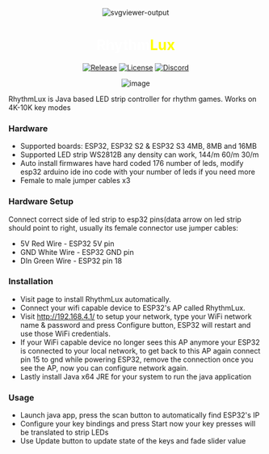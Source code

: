 

<div align="center">

![svgviewer-output](https://github.com/serifpersia/rhythmlux/assets/62844718/7702dad8-64a9-4fbc-99ef-c1121bdd2cab)

<h1><span class="piano-text" style="color: white;">Rhythm</span><span class="lux-text" style="color: yellow;">Lux</span></h1>   

[![Release](https://img.shields.io/github/release/serifpersia/rhythmlux.svg?style=flat-square)](https://github.com/serifpersia/rhythmlux/releases)
[![License](https://img.shields.io/github/license/serifpersia/rhythmlux?color=blue&style=flat-square)](https://raw.githubusercontent.com/serifpersia/rhythmlux/master/LICENSE)
[![Discord](https://img.shields.io/discord/1077195120950120458.svg?colorB=blue&label=discord&style=flat-square)](https://discord.gg/MAypyD7k86)
</div>

<div align="center">
 
![image](https://github.com/serifpersia/rhythmlux/assets/62844718/41110702-1293-4566-8bed-04a51290b5d1)


</div>

RhythmLux is Java based LED strip controller for rhythm games. Works on 4K-10K key modes

### Hardware
- Supported boards: ESP32, ESP32 S2 & ESP32 S3 4MB, 8MB and 16MB
- Supported LED strip WS2812B any density can work, 144/m 60/m 30/m
- Auto install firmwares have hard coded 176 number of leds, modify esp32 arduino ide ino code
 with your number of leds if you need more
- Female to male jumper cables x3

### Hardware Setup
Connect correct side of led strip to esp32 pins(data arrow on led strip should point to right, usually its female connector
use jumper cables:
- 5V Red Wire - ESP32 5V pin
- GND White Wire - ESP32 GND pin
- DIn Green Wire - ESP32 pin 18

### Installation
- Visit page to install RhythmLux automatically.
- Connect your wifi capable device to ESP32's AP called RhythmLux.
- Visit http://192.168.4.1/ to setup your network, type your WiFi network name & password and press Configure button, ESP32 will restart and use those WiFi credentials.
- If your WiFi capable device no longer sees this AP anymore your ESP32 is connected to your local network, to get back to this AP again connect pin 15 to gnd while powering ESP32,
remove the connection once you see the AP, now you can configure network again.
- Lastly install Java x64 JRE for your system to run the java application

### Usage
- Launch java app, press the scan button to automatically find ESP32's IP
- Configure your key bindings and press Start now your key presses will be translated to strip LEDs
- Use Update button to update state of the keys and fade slider value


